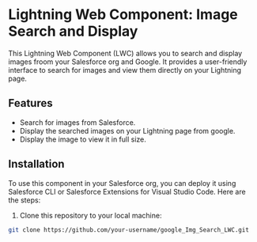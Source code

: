 # Lightning Web Component: Image Search and Display

This Lightning Web Component (LWC) allows you to search and display images froom your Salesforce org and Google. It provides a user-friendly interface to search for images and view them directly on your Lightning page.

## Features

- Search for images from Salesforce.
- Display the searched images on your Lightning page from google.
- Display the image to view it in full size.

## Installation

To use this component in your Salesforce org, you can deploy it using Salesforce CLI or Salesforce Extensions for Visual Studio Code. Here are the steps:

1. Clone this repository to your local machine:

```bash
git clone https://github.com/your-username/google_Img_Search_LWC.git
